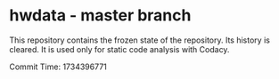 # hwdata - master branch

This repository contains the frozen state of the repository.
Its history is cleared. It is used only for static code
analysis with Codacy.

Commit Time: 1734396771